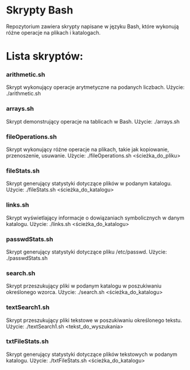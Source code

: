 # Skrypty Bash

Repozytorium zawiera skrypty napisane w języku Bash, które wykonują różne operacje na plikach i katalogach.

# Lista skryptów:

### arithmetic.sh
Skrypt wykonujący operacje arytmetyczne na podanych liczbach.
Użycie:
./arithmetic.sh <operacja> <liczba1> <liczba2>

### arrays.sh
Skrypt demonstrujący operacje na tablicach w Bash.
Użycie:
./arrays.sh

### fileOperations.sh
Skrypt wykonujący różne operacje na plikach, takie jak kopiowanie, przenoszenie, usuwanie.
Użycie:
./fileOperations.sh <operacja> <ścieżka_do_pliku>

### fileStats.sh
Skrypt generujący statystyki dotyczące plików w podanym katalogu.
Użycie:
./fileStats.sh <ścieżka_do_katalogu>

### links.sh
Skrypt wyświetlający informacje o dowiązaniach symbolicznych w danym katalogu.
Użycie:
./links.sh <ścieżka_do_katalogu>

### passwdStats.sh
Skrypt generujący statystyki dotyczące pliku /etc/passwd.
Użycie:
./passwdStats.sh

### search.sh
Skrypt przeszukujący pliki w podanym katalogu w poszukiwaniu określonego wzorca.
Użycie:
./search.sh <ścieżka_do_katalogu> <wzorzec>

### textSearch1.sh
Skrypt przeszukujący pliki tekstowe w poszukiwaniu określonego tekstu.
Użycie:
./textSearch1.sh <tekst_do_wyszukania>

### txtFileStats.sh
Skrypt generujący statystyki dotyczące plików tekstowych w podanym katalogu.
Użycie:
./txtFileStats.sh <ścieżka_do_katalogu>
